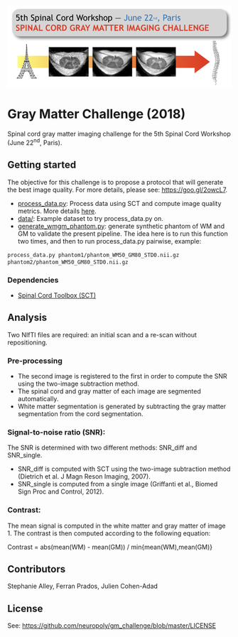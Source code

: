 ![](https://github.com/neuropoly/gm_challenge/blob/master/doc/logo_challenge.png)

# Gray Matter Challenge (2018)
Spinal cord gray matter imaging challenge for the 5th Spinal Cord Workshop (June 22<sup>nd</sup>, Paris).

## Getting started

The objective for this challenge is to propose a protocol that will generate the best image quality. For more details,
please see: https://goo.gl/2owcL7.

* [process_data.py](./process_data.py): Process data using SCT and compute image quality metrics. More details [here](#analysis).
* [data/](./data): Example dataset to try process_data.py on.
* [generate_wmgm_phantom.py](./generate_wmgm_phantom.py): generate synthetic phantom of WM and GM to validate the present pipeline. The idea here is to run this function two times, and then to run process_data.py pairwise, example:
```
process_data.py phantom1/phantom_WM50_GM80_STD0.nii.gz phantom2/phantom_WM50_GM80_STD0.nii.gz
```

### Dependencies

- [Spinal Cord Toolbox (SCT)](https://github.com/neuropoly/spinalcordtoolbox)

## Analysis

Two NIfTI files are required: an initial scan and a re-scan without repositioning.

### Pre-processing
- The second image is registered to the first in order to compute the SNR using the two-image subtraction method.
- The spinal cord and gray matter of each image are segmented automatically.
- White matter segmentation is generated by subtracting the gray matter segmentation from the cord segmentation.

### Signal-to-noise ratio (SNR):
The SNR is determined with two different methods: SNR_diff and SNR_single.
- SNR_diff is computed with SCT using the two-image subtraction method (Dietrich et al. J Magn Reson Imaging, 2007).
- SNR_single is computed from a single image (Griffanti et al., Biomed Sign Proc and Control, 2012).

### Contrast:
The mean signal is computed in the white matter and gray matter of image 1. The contrast is then computed according to the following equation:

Contrast = abs(mean(WM) - mean(GM)) / min{mean(WM),mean(GM)}

## Contributors
Stephanie Alley, Ferran Prados, Julien Cohen-Adad

## License
See: https://github.com/neuropoly/gm_challenge/blob/master/LICENSE

